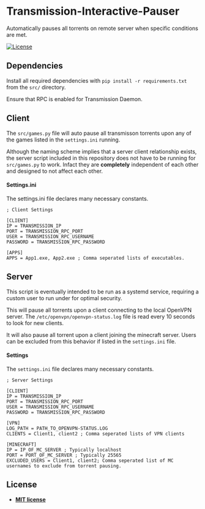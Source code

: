 # Transmission-Interactive-Pauser

Automatically pauses all torrents on remote server when specific conditions are met.

[![License](http://img.shields.io/:license-mit-blue.svg?style=flat-square)](http://badges.mit-license.org)

<!-- <figure class="video_container">
  <video controls="true" allowfullscreen="true">
    <source src="https://raw.githubusercontent.com/JoshuaA9088/Transmission-Interactive-Pauser/master/assets/demo.webm" type="video/webm">
  </video>
</figure> -->

## Dependencies
Install all required dependencies with `pip install -r requirements.txt` from the `src/` directory.

Ensure that RPC is enabled for Transmission Daemon.

## Client
The `src/games.py` file will auto pause all transmisson torrents upon any of the games listed in the `settings.ini` running.

Although the naming scheme implies that a server client relationship exists, the server script included in this repository does not have to be running for `src/games.py` to work. Infact they are **completely** independent of each other and designed to not affect each other.

#### Settings.ini
The settings.ini file declares many necessary constants.
```
; Client Settings

[CLIENT]
IP = TRANSMISSION_IP
PORT = TRANSMISSION_RPC_PORT
USER = TRANSMISSION_RPC_USERNAME
PASSWORD = TRANSMISSION_RPC_PASSWORD

[APPS]
APPS = App1.exe, App2.exe ; Comma seperated lists of executables.
```

## Server
This script is eventually intended to be run as a systemd service, requiring a custom user to run under for optimal security.

This will pause all torrents upon a client connecting to the local OpenVPN server. The `/etc/openvpn/openvpn-status.log` file is read every 10 seconds to look for new clients.

It will also pause all torrent upon a client joining the minecraft server. Users can be excluded from this behavior if listed in the `settings.ini` file.

#### Settings
The `settings.ini` file declares many necessary constants.

```
; Server Settings

[CLIENT]
IP = TRANSMISSION_IP
PORT = TRANSMISSION_RPC_PORT
USER = TRANSMISSION_RPC_USERNAME
PASSWORD = TRANSMISSION_RPC_PASSWORD

[VPN]
LOG_PATH = PATH_TO_OPENVPN-STATUS.LOG
CLIENTS = Client1, client2 ; Comma seperated lists of VPN clients

[MINECRAFT]
IP = IP_OF_MC_SERVER ; Typically localhost
PORT = PORT_OF_MC_SERVER ; Typically 25565
EXCLUDED_USERS = Client1, client2; Comma seperated list of MC usernames to exclude from torrent pausing.
```

## License
- **[MIT license](http://opensource.org/licenses/mit-license.php)**
